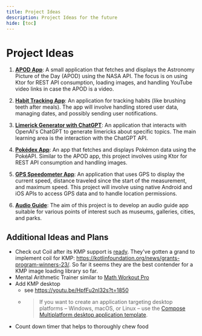 ```yaml
---
title: Project Ideas
description: Project Ideas for the future
hide: [toc]
---
```


# Project Ideas

1. [**APOD App**](apod.md): A small application that fetches and displays the Astronomy Picture of the Day (APOD) using the NASA API. The
   focus is on using Ktor for REST API consumption, loading images, and handling YouTube video links in case the APOD is a video.

2. [**Habit Tracking App**](habit.md): An application for tracking habits (like brushing teeth after meals). The app will involve handling
   stored user data, managing dates, and possibly sending user notifications.

3. [**Limerick Generator with ChatGPT**](limerick.md): An application that interacts with OpenAI's ChatGPT to generate limericks about
   specific topics. The main learning area is the interaction with the ChatGPT API.

4. [**Pokédex App**](pokedex.md): An app that fetches and displays Pokémon data using the PokéAPI. Similar to the APOD app, this project
   involves using Ktor for REST API consumption and handling images.

5. [**GPS Speedometer App**](speed.md): An application that uses GPS to display the current speed, distance traveled since the start of the
   measurement, and maximum speed. This project will involve using native Android and iOS APIs to access GPS data and to handle location
   permissions.

6. [**Audio Guide**](audio-guide.md): The aim of this project is to develop an audio guide app suitable for various points of interest such
   as museums, galleries, cities, and parks.

## Additional Ideas and Plans

- Check out Coil after its KMP support is [ready](https://github.com/coil-kt/coil/issues/842#issuecomment-1622516075). They've gotten a
  grand to implement coil for KMP: https://kotlinfoundation.org/news/grants-program-winners-23/. So far it seems they are the best contender
  for a KMP image loading library so far.
- Mental Arithmetic Trainer similar to [Math Workout Pro](https://play.google.com/store/apps/details?id=io.pro.mathworkout)
- Add KMP desktop
    - see <https://youtu.be/HpfFu2nl32s?t=1850>
    - > If you want to create an application targeting desktop platforms – Windows, macOS, or Linux – use
      the [Compose Multiplatform desktop application template][composeDesktop].
- Count down timer that helps to thoroughly chew food

[composeDesktop]: https://github.com/JetBrains/compose-multiplatform-desktop-template#readme
